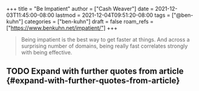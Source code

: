 +++
title = "Be Impatient"
author = ["Cash Weaver"]
date = 2021-12-03T11:45:00-08:00
lastmod = 2021-12-04T09:51:20-08:00
tags = ["@ben-kuhn"]
categories = ["ben-kuhn"]
draft = false
roam_refs = ["https://www.benkuhn.net/impatient/"]
+++

> Being impatient is the best way to get faster at things. And across a surprising number of domains, being really fast correlates strongly with being effective.


## <span class="org-todo todo TODO">TODO</span> Expand with further quotes from article {#expand-with-further-quotes-from-article}
